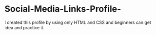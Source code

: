 # Social-Media-Links-Profile-
I created this profile by using only HTML and CSS and beginners can get idea and practice it.
